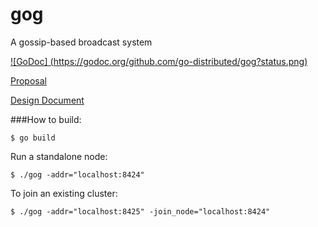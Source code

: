 gog
===

A gossip-based broadcast system

[![GoDoc] (https://godoc.org/github.com/go-distributed/gog?status.png)](https://godoc.org/github.com/go-distributed/gog)

[Proposal](https://docs.google.com/document/d/1ouAsRyMZHtBKkpv4XbAD4vDEiH1wKa2lJ7AYm6F56ME/edit?usp=sharing)

[Design Document](https://docs.google.com/document/d/189erD25i-CLiYEYWVIo9OL6MKID2RnIKbFsByrTznkA/edit?usp=sharing)

###How to build:

```shell
$ go build
```

Run a standalone node:

```shell
$ ./gog -addr="localhost:8424"
```

To join an existing cluster:

```shell
$ ./gog -addr="localhost:8425" -join_node="localhost:8424"
```
